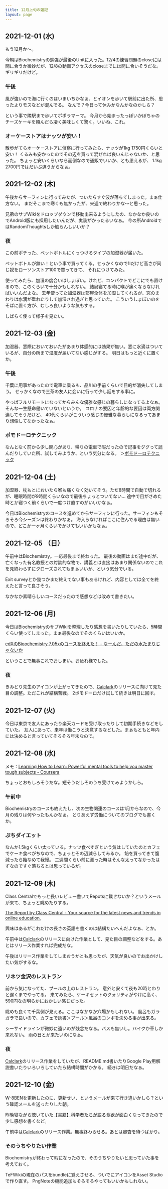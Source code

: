 ```yaml
---
title: 12月上旬の雑記
layout: page
---
```


## 2021-12-01 (水)

もう12月か〜。

今朝はBiochemistryの勉強が最後のUnitに入った。12/4の練習問題のcloseには間に合うか微妙だが、12/8の動画アクセスのcloseまでには間に合いそうだな。ギリギリだけど。

### 午後

風が強いので海に行くのはいまいちかなぁ、とイオンを歩いて駅前に出た所、思ったよりモスなどが混んでる。
なんで？今日って休みかなんかなのかしら？

という事で隣駅まで歩いてポポラマーマ。
今月から始まったっぽいかぼちゃのチーズケーキを頼んだら凄く美味しくて驚く。いいね、これ。

### オーケーストアはナッツが安い！

散歩がてらオーケーストアに偵察に行ってみたら、ナッツが1kg 1750円くらいと安い！
くるみも安かったのでその辺を買って混ぜれば良いんじゃないか、と思った。
ちょっと安いくらいなら面倒なので通販でいいか、とも思えるが、
1.1kg 2700円ではだいぶ違うからなぁ。

## 2021-12-02 (木)

午後からサーフィンに行ってみたが、ついたらすぐ波が落ちてしまった。まぁ仕方ない。
まだそこまで寒くも無かったが、来週で終わりかな〜と思った。

兄弟のサブWikiをドロップダウンで移動出来るようにしたの、なかなか良いのでAndroid版にも採用したいんだが、実装がかったるいなぁ。
今の所AndroidではRandomThoughtsしか触らんしいいか？

### 夜

この前ポチった、ペットボトルにくっつけるタイプの加湿器が届いた。

ペットボトルが無い！という事で買ってくる。せっかくなので1lだけど高さが同じ奴をローソンストア100で買ってきて、
それにつけてみた。

使ってみたら、加湿の度合いはしょぼい。けれど、コンパクトでどこにでも置けるので、このくらいで十分かもしれない。
結局寝てる時に喉が痛くならなければいいんだよな。
去年使ってた加湿器は部屋全体を加湿してくれるが、窓のまわりは水滴が垂れたりして加湿され過ぎと思っていた。
こういうしょぼいのをそばに置く方が、むしろ良いような気もする。

しばらく使って様子を見たい。

## 2021-12-03 (金)

加湿器、窓際においておいたがあまり体感的には効果が無い。窓に水滴はついているが、自分の所まで湿度が届いてない感じがする。
明日はもっと近くに置くか。

### 午後

千葉に用事があったので電車に乗るも、品川の手前くらいで目的が消失してしまう。
せっかくなので三茶の友人に会いに行って少し話をする事に。

やっぱフルリモートになってからみんな優雅な感じの暮らしになってるよなぁ。
そんな一生懸命働いていないというか。
コロナの要因と年齢的な要因は両方関連してそうだけど、
40代くらいがこういう感じの優雅な暮らしになるってあまり想像してなかったなぁ。

### ポモドーロテクニック

なんとなく前から少し関心があり、帰りの電車で暇だったので記事をググって読んだりしていた所、試してみようか、という気分になる。
＞[ポモドーロテクニック](https://karino2.github.io/RandomThoughts/ポモドーロテクニック.md)

## 2021-12-04 (土)

加湿器、枕もとにおいたら喉も痛くなく効いてそう。ただ8時間で自動で切れるが、睡眠時間が9時間くらいなので最後ちょっとついてない…
途中で目がさめた時とか寝つく前くらいで一度つけ直すのがいいかなぁ。

今日はBiochemistryのコースを進めてからサーフィンに行った。サーフィンもそろそろ今シーズンは終わりかなぁ。
海入らなければここに住んでる理由は無いので、どこか一ヶ月くらいでかけてもいいかもなぁ。

## 2021-12-05 （日）

午前中はBiochemistry。一応最後まで終わった。
最後の動画はまだ途中だが、亡くなった有名教授との対談的な物で、講義とは直接はあまり関係ないのでこれを見終わらずにクローズされてもまぁいいか、という気分でいる。

Exit surveyとか幾つかまだ終えてない事もあるけれど、内容としては全てを終えたと言って良さそう。

なかなか素晴らしいコースだったので感想などは改めて書きたい。

## 2021-12-06 (月)

今日はBiochemistryのサブWikiを整理したり感想を書いたりしていたら、5時間くらい使ってしまった。まぁ最後なのでそのくらいはいいか。

[edXのBioochemistry 7.05xのコースを終えた！ - なーんだ、ただの水たまりじゃないか](https://karino2.github.io/2021/12/06/finish_biochemistry_course.html)

ということで無事これでおしまい。お疲れ様でした。

### 夜

きみどり先生のアイコンが上がってきたので、[Calclark](https://karino2.github.io/RandomThoughts/Calclark.md)のリリースに向けて見た目の調整。ただこれが結構苦戦。
2ポモドーロだけ試して続きは明日に回す。

## 2021-12-07 (火)

今日は東京で友人にあったり楽天カードを受け取ったりして初期手続きなどをしていた。
友人にあって、来年は働こうと決意するなどした。まぁもともと年内には決めると言っていてそろそろ年末なので。

## 2021-12-08 (水)

メモ：[Learning How to Learn: Powerful mental tools to help you master tough subjects - Coursera](https://www.coursera.org/learn/learning-how-to-learn?)

ちょっとおもしろそうだな。短そうだしそのうち受けてみようかしら。

### 午前中

Biochemistryのコースも終えたし、次の生物関連のコースは1月からなので、今月の残りは何やったもんかなぁ。
とりあえず労働についてのブログでも書くか。

### ぷちダイエット

なんか1.5kgくらい太っている。ナッツ食べすぎという気はしていたのとカフェでケーキ食べがちなので、ちょっとその辺減らしてみるか。
飴を買ってきて腹減ったら飴なめて我慢。
二週間くらい前に測った時はそんな太ってなかったはずなのですぐ落ちるとは思っているが。

## 2021-12-09 (木)

Class Centralでもっと長いレビュー書いてRepotsに載せないか？というメールが来て、ちょっと眺めたりする。

[The Report by Class Central - Your source for the latest news and trends in online education.](https://www.classcentral.com/report/)

興味はあるがこれだけの長さの英語を書くのは結構たいへんだよなぁ、とか。

午前中は[Calclark](https://karino2.github.io/RandomThoughts/Calclark.md)のリリースに向けた作業として、見た目の調整などをする。あとはリリース作業すれば完成だな。

午後はリリース作業をしてしまおうかとも思ったが、天気が良いのでお出かけしたい気がするな。

### リネツ金沢のレストラン

前から気になってた、プールの上のレストラン。
意外と安くて夜も20時とわりと遅くまでやってる。
来てみたら、ケーキセットのクォリティがやけに高く、590円なの明らかにおかしい感じだった。

眺めも良くて千葉側が見える。ここはなかなか穴場かもしれない。
風呂もガラガラで良いので、カフェで読書＞プール＞風呂のコンボを決める事が出来る。

シーサイドラインが微妙に遠いのが残念だなぁ。バスも無いし。バイクか車しか来れない。
雨の日とか来たいのになぁ。

### 夜

[Calclark](https://karino2.github.io/RandomThoughts/Calclark.md)のリリース作業をしていたが、README.md書いたりGoogle Play用解説書いたりいろいろしていたら結構時間がかかる。
続きは明日だなぁ。

## 2021-12-10 (金)

W-8BENを更新したのに、更新せい、というメールが来て行き違いかしら？という確認メールを送ったりした朝。

昨晩寝ながら聴いていた[【書籍】科学者たちが語る食欲](https://karino2.github.io/RandomThoughts/【書籍】科学者たちが語る食欲.md)が面白くなってきたので少し感想を書くなど。

午前中は[Calclark](https://karino2.github.io/RandomThoughts/Calclark.md)のリリース作業。無事終わらせる。あとは審査を待つばかり。

### そのうちやりたい作業

Biochemistryが終わって暇になったので、そのうちやりたいと思っていた事を考えておく。

TeFWikiの現在のパスをbundleに覚えさせる、ついでにアイコンをAsset Studioで作り直す。
PngNoteの機能追加もそろそろやってもいいかもしれない。